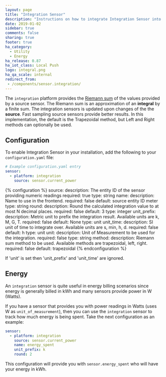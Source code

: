 ```yaml
---
layout: page
title: "Integration Sensor"
description: "Instructions on how to integrate Integration Sensor into Home Assistant."
date: 2019-01-02
sidebar: true
comments: false
sharing: true
footer: true
ha_category:
  - Utility
  - Energy
ha_release: 0.87
ha_iot_class: Local Push
logo: integral.png
ha_qa_scale: internal
redirect_from:
 - /components/sensor.integration/
---
```


The `integration` platform provides the [Riemann sum](https://en.wikipedia.org/wiki/Riemann_sum) of the values provided by a source sensor. The Riemann sum is an approximation of an **integral** by a finite sum. The integration sensors is updated upon changes of the the **source**. Fast sampling source sensors provide better results. In this implementation, the default is the Trapezoidal method, but Left and Right methods can optionally be used.

## Configuration

To enable Integration Sensor in your installation, add the following to your `configuration.yaml` file:

```yaml
# Example configuration.yaml entry
sensor:
  - platform: integration
    source: sensor.current_power
```

{% configuration %}
source:
  description: The entity ID of the sensor providing numeric readings
  required: true
  type: string
name:
  description: Name to use in the frontend.
  required: false
  default: source entity ID meter
  type: string
round:
  description: Round the calculated integration value to at most N decimal places.
  required: false
  default: 3
  type: integer
unit_prefix:
  description: Metric unit to prefix the integration result. Available units are k, M, G, T.
  required: false
  default: None
  type: unit
unit_time:
  description: SI unit of time to integrate over. Available units are s, min, h, d.
  required: false
  default: h
  type: unit
unit:
  description: Unit of Measurement to be used for the integration.
  required: false
  type: string
method:
  description: Riemann sum method to be used. Available methods are trapezoidal, left, right.
  required: false
  default: trapezoidal
{% endconfiguration %}

If 'unit' is set then 'unit_prefix' and 'unit_time' are ignored.

## Energy

An `integration` sensor is quite useful in energy billing scenarios since energy is generally billed in kWh and many sensors provide power in W (Watts).

If you have a sensor that provides you with power readings in Watts (uses W as `unit_of_measurement`), then you can use the `integration` sensor to track how much energy is being spent. Take the next configuration as an example:

```yaml
sensor:
  - platform: integration
    source: sensor.current_power
    name: energy_spent
    unit_prefix: k
    round: 2
```

This configuration will provide you with `sensor.energy_spent` who will have your energy in kWh.
